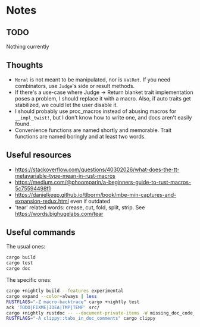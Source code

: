 # Notes

## TODO

Nothing currently

## Thoughts

- `Moral` is not meant to be manipulated, nor is `ValRet`. If you need combinators,
  use `Judge`'s side or result methods.
- If there's a use-case where Judge -> Return blanket trait implementation poses a problem, I should
  replace it with a macro. Also, if auto traits get stabilized, we could let the user disable it.
- I should probably use proc\_macros instead of abusing macros for `__impl_twist!`, but I don't know how
  to write one, and docs aren't easily found.
- Convenience functions are named shortly and memorable. Trait functions are named boringly and at least
  two words.

## Useful resources
- <https://stackoverflow.com/questions/40302026/what-does-the-tt-metavariable-type-mean-in-rust-macros>
- <https://medium.com/@phoomparin/a-beginners-guide-to-rust-macros-5c75594498f1>
- <https://danielkeep.github.io/tlborm/book/mbe-min-captures-and-expansion-redux.html> even if outdated
- 'tear' related words: crease, cut, fold, split, strip. See <https://words.bighugelabs.com/tear>

## Useful commands

The usual ones:
```sh
cargo build
cargo test
cargo doc
```

The specific ones:
```sh
cargo +nightly build --features experimental
cargo expand --color=always | less
RUSTFLAGS="-Z macro-backtrace" cargo +nightly test
ack 'TODO|FIXME|IDEA|TMP|TEMP' src/
cargo +nightly rustdoc -- --document-private-items -W missing_doc_code_examples
RUSTFLAGS="-A clippy::tabs_in_doc_comments" cargo clippy
```
